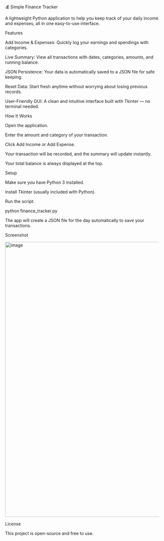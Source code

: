 💰 Simple Finance Tracker

A lightweight Python application to help you keep track of your daily income and expenses, all in one easy-to-use interface.

Features

Add Income & Expenses: Quickly log your earnings and spendings with categories.

Live Summary: View all transactions with dates, categories, amounts, and running balance.

JSON Persistence: Your data is automatically saved to a JSON file for safe keeping.

Reset Data: Start fresh anytime without worrying about losing previous records.

User-Friendly GUI: A clean and intuitive interface built with Tkinter — no terminal needed.

How It Works

Open the application.

Enter the amount and category of your transaction.

Click Add Income or Add Expense.

Your transaction will be recorded, and the summary will update instantly.

Your total balance is always displayed at the top.

Setup

Make sure you have Python 3 installed.

Install Tkinter (usually included with Python).

Run the script:

python finance_tracker.py


The app will create a JSON file for the day automatically to save your transactions.

Screenshot

<img width="1070" height="898" alt="image" src="https://github.com/user-attachments/assets/33a1ef81-c9bc-45d8-b0c0-167744a06963" />


License

This project is open-source and free to use.

